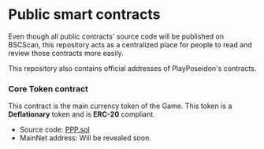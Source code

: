 # Public smart contracts

Even though all public contracts' source code will be published
on BSCScan, this repository acts as a centralized place
for people to read and review those contracts more easily.

This repository also contains official addresses of PlayPoseidon's contracts.


### Core Token contract

This contract is the main currency token of the Game. This token is a **Deflationary** token and is **ERC-20** compliant.

* Source code: [PPP.sol](contracts/core/PPP.sol)
* MainNet address: Will be revealed soon.
